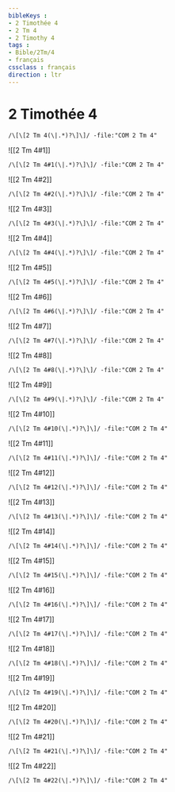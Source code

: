 ```yaml
---
bibleKeys : 
- 2 Timothée 4
- 2 Tm 4
- 2 Timothy 4
tags : 
- Bible/2Tm/4
- français
cssclass : français
direction : ltr
---
```


# 2 Timothée 4

```query
/\[\[2 Tm 4(\|.*)?\]\]/ -file:"COM 2 Tm 4"
```



![[2 Tm 4#1]]

```query
/\[\[2 Tm 4#1(\|.*)?\]\]/ -file:"COM 2 Tm 4"
```

![[2 Tm 4#2]]

```query
/\[\[2 Tm 4#2(\|.*)?\]\]/ -file:"COM 2 Tm 4"
```

![[2 Tm 4#3]]

```query
/\[\[2 Tm 4#3(\|.*)?\]\]/ -file:"COM 2 Tm 4"
```

![[2 Tm 4#4]]

```query
/\[\[2 Tm 4#4(\|.*)?\]\]/ -file:"COM 2 Tm 4"
```

![[2 Tm 4#5]]

```query
/\[\[2 Tm 4#5(\|.*)?\]\]/ -file:"COM 2 Tm 4"
```

![[2 Tm 4#6]]

```query
/\[\[2 Tm 4#6(\|.*)?\]\]/ -file:"COM 2 Tm 4"
```

![[2 Tm 4#7]]

```query
/\[\[2 Tm 4#7(\|.*)?\]\]/ -file:"COM 2 Tm 4"
```

![[2 Tm 4#8]]

```query
/\[\[2 Tm 4#8(\|.*)?\]\]/ -file:"COM 2 Tm 4"
```

![[2 Tm 4#9]]

```query
/\[\[2 Tm 4#9(\|.*)?\]\]/ -file:"COM 2 Tm 4"
```

![[2 Tm 4#10]]

```query
/\[\[2 Tm 4#10(\|.*)?\]\]/ -file:"COM 2 Tm 4"
```

![[2 Tm 4#11]]

```query
/\[\[2 Tm 4#11(\|.*)?\]\]/ -file:"COM 2 Tm 4"
```

![[2 Tm 4#12]]

```query
/\[\[2 Tm 4#12(\|.*)?\]\]/ -file:"COM 2 Tm 4"
```

![[2 Tm 4#13]]

```query
/\[\[2 Tm 4#13(\|.*)?\]\]/ -file:"COM 2 Tm 4"
```

![[2 Tm 4#14]]

```query
/\[\[2 Tm 4#14(\|.*)?\]\]/ -file:"COM 2 Tm 4"
```

![[2 Tm 4#15]]

```query
/\[\[2 Tm 4#15(\|.*)?\]\]/ -file:"COM 2 Tm 4"
```

![[2 Tm 4#16]]

```query
/\[\[2 Tm 4#16(\|.*)?\]\]/ -file:"COM 2 Tm 4"
```

![[2 Tm 4#17]]

```query
/\[\[2 Tm 4#17(\|.*)?\]\]/ -file:"COM 2 Tm 4"
```

![[2 Tm 4#18]]

```query
/\[\[2 Tm 4#18(\|.*)?\]\]/ -file:"COM 2 Tm 4"
```

![[2 Tm 4#19]]

```query
/\[\[2 Tm 4#19(\|.*)?\]\]/ -file:"COM 2 Tm 4"
```

![[2 Tm 4#20]]

```query
/\[\[2 Tm 4#20(\|.*)?\]\]/ -file:"COM 2 Tm 4"
```

![[2 Tm 4#21]]

```query
/\[\[2 Tm 4#21(\|.*)?\]\]/ -file:"COM 2 Tm 4"
```

![[2 Tm 4#22]]

```query
/\[\[2 Tm 4#22(\|.*)?\]\]/ -file:"COM 2 Tm 4"
```

